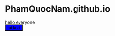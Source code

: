 # PhamQuocNam.github.io
<!DOCTYPE html>
<html>
<head>
<style>
  .beauty{
    background-color: blue;
    }
  .beauty:hover{
    background-color: red;
    }
</style>
</head>

<body>
<div>hello everyone</div>
  <button class="beauty" href="https://www.youtube.com/watch?v=o5g-lUuFgpg">tui la ai</button>
</body>
  
</html>
